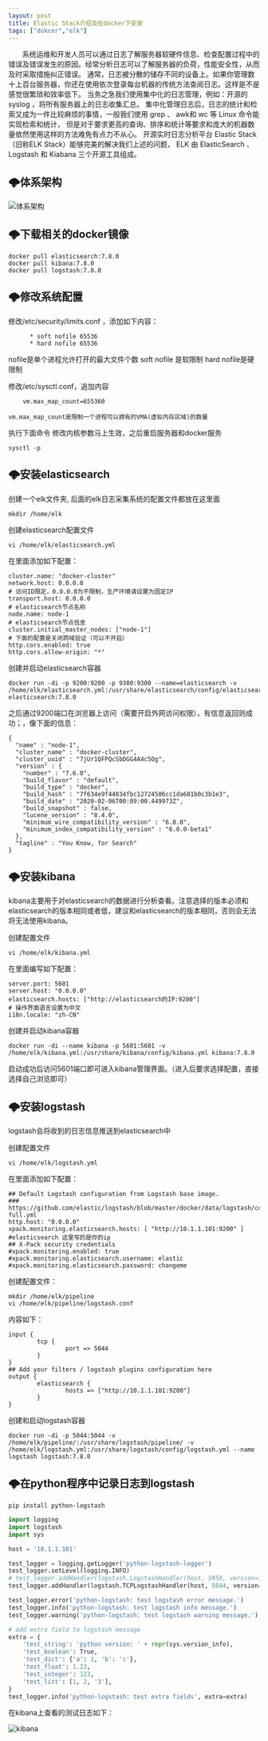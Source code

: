```yaml
---
layout: post
title: Elastic Stack介绍及在docker下安装
tags: ["dokcer","elk"]
---
```



&emsp;&emsp;系统运维和开发人员可以通过日志了解服务器软硬件信息、检查配置过程中的错误及错误发生的原因。经常分析日志可以了解服务器的负荷，性能安全性，从而及时采取措施纠正错误。
通常，日志被分散的储存不同的设备上。如果你管理数十上百台服务器，你还在使用依次登录每台机器的传统方法查阅日志。这样是不是感觉很繁琐和效率低下。
当务之急我们使用集中化的日志管理，例如：开源的 syslog ，将所有服务器上的日志收集汇总。
集中化管理日志后，日志的统计和检索又成为一件比较麻烦的事情，一般我们使用 grep 、 awk和 wc 等 Linux 命令能实现检索和统计，
但是对于要求更高的查询、排序和统计等要求和庞大的机器数量依然使用这样的方法难免有点力不从心。
开源实时日志分析平台 Elastic Stack（旧称ELK Stack）能够完美的解决我们上述的问题， ELK 由 ElasticSearch 、 Logstash 和 Kiabana 三个开源工具组成。

## 🌩️体系架构
<img src="/static/img/2020/elk01.png" title="体系架构"/>

## 🌩️下载相关的docker镜像
~~~
docker pull elasticsearch:7.8.0
docker pull kibana:7.8.0
docker pull logstash:7.8.0
~~~

## 🌩️修改系统配置

修改/etc/security/limits.conf ，添加如下内容：
~~~
      * soft nofile 65536
      * hard nofile 65536
~~~
nofile是单个进程允许打开的最大文件个数 soft nofile 是软限制 hard nofile是硬限制

修改/etc/sysctl.conf，追加内容

~~~
    vm.max_map_count=655360
~~~
    vm.max_map_count是限制一个进程可以拥有的VMA(虚拟内存区域)的数量

执行下面命令 修改内核参数马上生效，之后重启服务器和docker服务
~~~
sysctl ‐p
~~~

## 🌩️安装elasticsearch
创建一个elk文件夹, 后面的elk日志采集系统的配置文件都放在这里面

~~~
mkdir /home/elk
~~~

创建elasticsearch配置文件
~~~
vi /home/elk/elasticsearch.yml
~~~
在里面添加如下配置：

~~~
cluster.name: "docker-cluster"
network.host: 0.0.0.0
# 访问ID限定，0.0.0.0为不限制，生产环境请设置为固定IP
transport.host: 0.0.0.0
# elasticsearch节点名称
node.name: node-1
# elasticsearch节点信息
cluster.initial_master_nodes: ["node-1"]
# 下面的配置是关闭跨域验证（可以不开启）
http.cors.enabled: true
http.cors.allow-origin: "*"
~~~

创建并启动elasticsearch容器

~~~
docker run -di -p 9200:9200 -p 9300:9300 --name=elasticsearch -v /home/elk/elasticsearch.yml:/usr/share/elasticsearch/config/elasticsearch.yml elasticsearch:7.8.0
~~~
之后通过9200端口在浏览器上访问（需要开启外网访问权限），有信息返回则成功；，像下面的信息：

~~~
{
  "name" : "node-1",
  "cluster_name" : "docker-cluster",
  "cluster_uuid" : "7jUr1QFPQcSbDGG4A4c5Og",
  "version" : {
    "number" : "7.6.0",
    "build_flavor" : "default",
    "build_type" : "docker",
    "build_hash" : "7f634e9f44834fbc12724506cc1da681b0c3b1e3",
    "build_date" : "2020-02-06T00:09:00.449973Z",
    "build_snapshot" : false,
    "lucene_version" : "8.4.0",
    "minimum_wire_compatibility_version" : "6.8.0",
    "minimum_index_compatibility_version" : "6.0.0-beta1"
  },
  "tagline" : "You Know, for Search"
}
~~~


## 🌩️安装kibana

kibana主要用于对elasticsearch的数据进行分析查看。注意选择的版本必须和elasticsearch的版本相同或者低，建议和elasticsearch的版本相同，否则会无法将无法使用kibana。

创建配置文件
~~~
vi /home/elk/kibana.yml
~~~
在里面编写如下配置：
~~~
server.port: 5601
server.host: "0.0.0.0"
elasticsearch.hosts: ["http://elasticsearch的IP:9200"]
# 操作界面语言设置为中文
i18n.locale: "zh-CN"
~~~

创建并启动kibana容器
~~~
docker run -di --name kibana -p 5601:5601 -v /home/elk/kibana.yml:/usr/share/kibana/config/kibana.yml kibana:7.8.0
~~~
启动成功后访问5601端口即可进入kibana管理界面。（进入后要求选择配置，直接选择自己浏览即可）

## 🌩️安装logstash
logstash会将收到的日志信息推送到elasticsearch中

创建配置文件
~~~
vi /home/elk/logstash.yml
~~~
在里面添加如下配置：
~~~
## Default Logstash configuration from Logstash base image.
### https://github.com/elastic/logstash/blob/master/docker/data/logstash/config/logstash-full.yml
http.host: "0.0.0.0"
xpack.monitoring.elasticsearch.hosts: [ "http://10.1.1.101:9200" ]
#elasticsearch 这里写的是你的ip
## X-Pack security credentials
#xpack.monitoring.enabled: true
#xpack.monitoring.elasticsearch.username: elastic
#xpack.monitoring.elasticsearch.password: changeme
~~~
创建配置文件：
~~~
mkdir /home/elk/pipeline
vi /home/elk/pipeline/logstash.conf
~~~
内容如下：
~~~
input {
        tcp {
                port => 5044
        }
}
## Add your filters / logstash plugins configuration here
output {
        elasticsearch {
                hosts => ["http://10.1.1.101:9200"]
        }
} 

~~~

创建和启动logstash容器
~~~
docker run -di -p 5044:5044 -v /home/elk/pipeline/:/usr/share/logstash/pipeline/ -v /home/elk/logstash.yml:/usr/share/logstash/config/logstash.yml --name logstash logstash:7.8.0
~~~




## 🌩️在python程序中记录日志到logstash

~~~
pip install python-logstash
~~~

~~~py
import logging
import logstash
import sys

host = '10.1.1.101'

test_logger = logging.getLogger('python-logstash-logger')
test_logger.setLevel(logging.INFO)
# test_logger.addHandler(logstash.LogstashHandler(host, 5959, version=1))
test_logger.addHandler(logstash.TCPLogstashHandler(host, 5044, version=1))

test_logger.error('python-logstash: test logstash error message.')
test_logger.info('python-logstash: test logstash info message.')
test_logger.warning('python-logstash: test logstash warning message.')

# add extra field to logstash message
extra = {
    'test_string': 'python version: ' + repr(sys.version_info),
    'test_boolean': True,
    'test_dict': {'a': 1, 'b': 'c'},
    'test_float': 1.23,
    'test_integer': 123,
    'test_list': [1, 2, '3'],
}
test_logger.info('python-logstash: test extra fields', extra=extra)
~~~

在kibana上查看的测试日志如下：

<img src="/static/img/2020/elk02.png" title="kibana"/>
